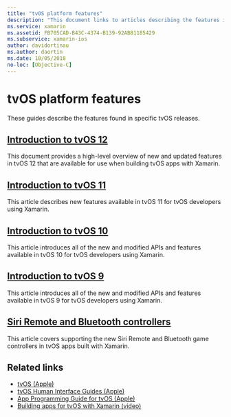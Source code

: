 ```yaml
---
title: "tvOS platform features"
description: "This document links to articles describing the features included in various tvOS releases. It also links to a document that describes the Siri Remote and Bluetooth controllers."
ms.service: xamarin
ms.assetid: FB705CAD-B43C-4374-B139-92AB81185429
ms.subservice: xamarin-ios
author: davidortinau
ms.author: daortin
ms.date: 10/05/2018
no-loc: [Objective-C]
---
```

# tvOS platform features

These guides describe the features found in specific tvOS releases.

## [Introduction to tvOS 12](~/ios/tvos/platform/introduction-to-tvos12/index.md)

This document provides a high-level overview of new and updated features in
tvOS 12 that are available for use when building tvOS apps with Xamarin.

## [Introduction to tvOS 11](~/ios/tvos/platform/introduction-to-tvos11.md)

This article describes new features available in tvOS 11 for
tvOS developers using Xamarin.

## [Introduction to tvOS 10](~/ios/tvos/platform/introduction-to-tvos10/index.md)

This article introduces all of the new and modified APIs and features
available in tvOS 10 for tvOS developers using Xamarin.

## [Introduction to tvOS 9](~/ios/tvos/platform/tvos9.md)

This article introduces all of the new and modified APIs and features
available in tvOS 9 for tvOS developers using Xamarin.

## [Siri Remote and Bluetooth controllers](~/ios/tvos/platform/remote-bluetooth.md)

This article covers supporting the new Siri Remote and Bluetooth game
controllers in tvOS apps built with Xamarin.

## Related links

- [tvOS (Apple)](https://developer.apple.com/tvos/)
- [tvOS Human Interface Guides (Apple)](https://developer.apple.com/design/human-interface-guidelines/designing-for-tvos)
- [App Programming Guide for tvOS (Apple)](https://developer.apple.com/library/prerelease/tvos/documentation/General/Conceptual/AppleTV_PG/)
- [Building apps for tvOS with Xamarin (video)](https://university.xamarin.com/lightninglectures/tvos-with-xamarin)

